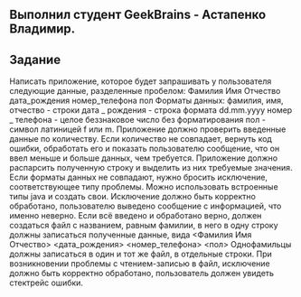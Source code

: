 <h2>Выполнил студент GeekBrains - Астапенко Владимир.</h2>
<h2>Задание</h2>
Написать приложение, которое будет запрашивать у пользователя следующие данные, 
разделенные пробелом: Фамилия Имя Отчество дата_рождения номер_телефона пол
Форматы данных:
фамилия, имя, отчество - строки
дата _ рождения - строка формата dd.mm.yyyy
номер _ телефона - целое беззнаковое число без форматирования
пол - символ латиницей f или m.
Приложение должно проверить введенные данные по количеству. 
Если количество не совпадает, вернуть код ошибки, обработать его и показать пользователю 
сообщение, что он ввел меньше и больше данных, чем требуется.
Приложение должно распарсить полученную строку и выделить из них требуемые значения. 
Если форматы данных не совпадают, нужно бросить исключение, соответствующее типу проблемы. 
Можно использовать встроенные типы java и создать свои. Исключение должно быть корректно обработано, 
пользователю выведено сообщение с информацией, что именно неверно.
Если всё введено и обработано верно, должен создаться файл с названием, равным фамилии, 
в него в одну строку должны записаться полученные данные, вида
<Фамилия Имя Отчество> <дата_рождения> <номер_телефона> <пол>
Однофамильцы должны записаться в один и тот же файл, в отдельные строки.
При возникновении проблемы с чтением-записью в файл, исключение должно быть корректно обработано, 
пользователь должен увидеть стектрейс ошибки.
